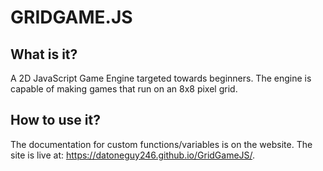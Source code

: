 # GRIDGAME.JS

## What is it?
A 2D JavaScript Game Engine targeted towards beginners.
The engine is capable of making games that run on an 8x8 pixel grid.

## How to use it?
The documentation for custom functions/variables is on the website.
The site is live at: https://datoneguy246.github.io/GridGameJS/.
